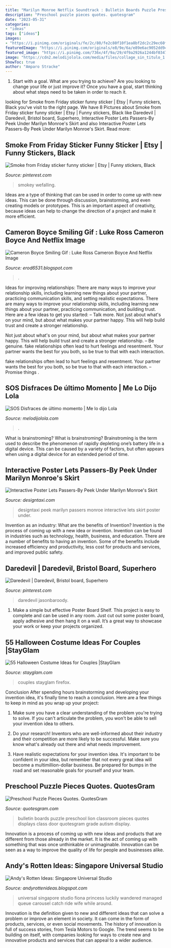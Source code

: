 ```yaml
---
title: "Marilyn Monroe Netflix Soundtrack : Bulletin Boards Puzzle Preschool Lion Classroom Pieces Quotes Displays Class Door Quotesgram Grade Autism Display"
description: "Preschool puzzle pieces quotes. quotesgram"
date: "2023-05-31"
categories:
- "ideas"
tags: ["ideas"]
images:
- "https://i.pinimg.com/originals/fe/2c/80/fe2c80f10f1ea8bf2dc2c29ec60f8d18.jpg"
featuredImage: "https://i.pinimg.com/originals/e8/9e/6a/e89e6ac9052dd94db87d712f7b625476.gif"
featured_image: "https://i.pinimg.com/736x/4f/9a/29/4f9a2926a1244bf03478e4eaa2dca6d1.jpg"
image: "https://cdn2.melodijolola.com/media/files/collage_sin_titulo_1.jpg"
ShowToc: true
author: "Amparo Stracke"
---
```



1. Start with a goal. What are you trying to achieve? Are you looking to change your life or just improve it? Once you have a goal, start thinking about what steps need to be taken in order to reach it.

	

		
looking for Smoke from Friday sticker funny sticker | Etsy | Funny stickers, Black you've visit to the right page. We have 8 Pictures about Smoke from Friday sticker funny sticker | Etsy | Funny stickers, Black like Daredevil | Daredevil, Bristol board, Superhero, Interactive Poster Lets Passers-By Peek Under Marilyn Monroe&#039;s Skirt and also Interactive Poster Lets Passers-By Peek Under Marilyn Monroe&#039;s Skirt. Read more:
		
    
## Smoke From Friday Sticker Funny Sticker | Etsy | Funny Stickers, Black

<img loading=lazy src="https://i.pinimg.com/736x/4f/9a/29/4f9a2926a1244bf03478e4eaa2dca6d1.jpg" onerror="this.onerror=null;this.src='https://tse1.mm.bing.net/th?id=OIP.0u9Cr_zdYc9fgo4T1Kl-iwHaHa&amp;pid=15.1';" alt="Smoke from Friday sticker funny sticker | Etsy | Funny stickers, Black">

_Source: pinterest.com_

>smokey wefalling. 

	

Ideas are a type of thinking that can be used in order to come up with new ideas. This can be done through discussion, brainstorming, and even creating models or prototypes. This is an important aspect of creativity, because ideas can help to change the direction of a project and make it more efficient.

    
## Cameron Boyce Smiling Gif : Luke Ross Cameron Boyce And Netflix Image

<img loading=lazy src="https://i.pinimg.com/originals/e8/9e/6a/e89e6ac9052dd94db87d712f7b625476.gif" onerror="this.onerror=null;this.src='https://tse3.mm.bing.net/th?id=OIP.G4sp0iFiDFqXhY1E-ZL9OQHaC9&amp;pid=15.1';" alt="Cameron Boyce Smiling Gif : Luke Ross Cameron Boyce And Netflix Image">

_Source: erod6531.blogspot.com_

>. 

	

Ideas for improving relationships: There are many ways to improve your relationship skills, including learning new things about your partner, practicing communication skills, and setting realistic expectations.
There are many ways to improve your relationship skills, including learning new things about your partner, practicing communication, and building trust. Here are a few ideas to get you started: 
     – Talk more. Not just about what's on your mind, but about what makes your partner happy. This will help build trust and create a stronger relationship.

Not just about what's on your mind, but about what makes your partner happy. This will help build trust and create a stronger relationship. – Be genuine. fake relationships often lead to hurt feelings and resentment. Your partner wants the best for you both, so be true to that with each interaction.

fake relationships often lead to hurt feelings and resentment. Your partner wants the best for you both, so be true to that with each interaction. – Promise things .

    
## SOS Disfraces De último Momento | Me Lo Dijo Lola

<img loading=lazy src="https://cdn2.melodijolola.com/media/files/collage_sin_titulo_1.jpg" onerror="this.onerror=null;this.src='https://tse3.mm.bing.net/th?id=OIP.TXBVEL2gNrcwhZQRANwnswHaHa&amp;pid=15.1';" alt="SOS Disfraces de último momento | Me lo dijo Lola">

_Source: melodijolola.com_

>. 

	

What is brainstroming?
What is brainstroming? Brainstroming is the term used to describe the phenomenon of rapidly depleting one’s battery life in a digital device. This can be caused by a variety of factors, but often appears when using a digital device for an extended period of time.

    
## Interactive Poster Lets Passers-By Peek Under Marilyn Monroe&#039;s Skirt

<img loading=lazy src="https://editorial.designtaxi.com/news-monroe1002/11.png" onerror="this.onerror=null;this.src='https://tse3.mm.bing.net/th?id=OIP.71J3GqRGLpr30uPRNSQICQHaEL&amp;pid=15.1';" alt="Interactive Poster Lets Passers-By Peek Under Marilyn Monroe&#039;s Skirt">

_Source: designtaxi.com_

>designtaxi peek marilyn passers monroe interactive lets skirt poster under. 

	

Invention as an industry: What are the benefits of Invention?
Invention is the process of coming up with a new idea or invention. Invention can be found in industries such as technology, health, business, and education. There are a number of benefits to having an invention. Some of the benefits include increased efficiency and productivity, less cost for products and services, and improved public safety.

    
## Daredevil | Daredevil, Bristol Board, Superhero

<img loading=lazy src="https://i.pinimg.com/originals/fe/2c/80/fe2c80f10f1ea8bf2dc2c29ec60f8d18.jpg" onerror="this.onerror=null;this.src='https://tse3.mm.bing.net/th?id=OIP.SV9T72Zqn8I6vVWoOfdIzAHaLN&amp;pid=15.1';" alt="Daredevil | Daredevil, Bristol board, Superhero">

_Source: pinterest.com_

>daredevil jasonbaroody. 

	

1. Make a simple but effective Poster Board Shelf. This project is easy to complete and can be used in any room. Just cut out some poster board, apply adhesive and then hang it on a wall. It’s a great way to showcase your work or keep your projects organized.

    
## 55 Halloween Costume Ideas For Couples |StayGlam

<img loading=lazy src="https://stayglam.com/wp-content/uploads/2014/10/Firefox-and-Explorer-Couple-Costume.jpg" onerror="this.onerror=null;this.src='https://tse3.mm.bing.net/th?id=OIP.0dvBBmIKQxMDkber9emt_AHaIH&amp;pid=15.1';" alt="55 Halloween Costume Ideas for Couples |StayGlam">

_Source: stayglam.com_

>couples stayglam firefox. 

	

Conclusion
After spending hours brainstorming and developing your invention idea, it's finally time to reach a conclusion. Here are a few things to keep in mind as you wrap up your project:
1. Make sure you have a clear understanding of the problem you're trying to solve. If you can't articulate the problem, you won't be able to sell your invention idea to others.

2. Do your research! Inventors who are well-informed about their industry and their competition are more likely to be successful. Make sure you know what's already out there and what needs improvement.

3. Have realistic expectations for your invention idea. It's important to be confident in your idea, but remember that not every great idea will become a multimillion-dollar business. Be prepared for bumps in the road and set reasonable goals for yourself and your team.

    
## Preschool Puzzle Pieces Quotes. QuotesGram

<img loading=lazy src="https://cdn.quotesgram.com/small/81/21/1620663897-l_c03014c0-10f8-11e3-b483-976be9a00015.jpg" onerror="this.onerror=null;this.src='https://tse4.mm.bing.net/th?id=OIP._Wmtm937WUiTtQ0bf-7aDgAAAA&amp;pid=15.1';" alt="Preschool Puzzle Pieces Quotes. QuotesGram">

_Source: quotesgram.com_

>bulletin boards puzzle preschool lion classroom pieces quotes displays class door quotesgram grade autism display. 

	

Innovation is a process of coming up with new ideas and products that are different from those already in the market. It is the act of coming up with something that was once unthinkable or unimaginable. Innovation can be seen as a way to improve the quality of life for people and businesses alike.

    
## Andy&#039;s Rotten Ideas: Singapore Universal Studio

<img loading=lazy src="https://3.bp.blogspot.com/-YBHtakJiga4/TVkO2saRVrI/AAAAAAAAD-4/fnrdxqZTAnc/s1600/Singapore_0422.JPG" onerror="this.onerror=null;this.src='https://tse4.mm.bing.net/th?id=OIP.bfqQEsf-bju_vchJsEwATgHaE6&amp;pid=15.1';" alt="Andy&#039;s Rotten Ideas: Singapore Universal Studio">

_Source: andyrottenideas.blogspot.com_

>universal singapore studio fiona princess luckily wandered managed queue carousel catch ride wife while around. 

	

Innovation is the definition given to new and different ideas that can solve a problem or improve an element in society. It can come in the form of products, services, or even social movements. The history of innovation is full of success stories, from Tesla Motors to Google. The trend seems to be building on itself, with companies looking for ways to create new and innovative products and services that can appeal to a wider audience.

